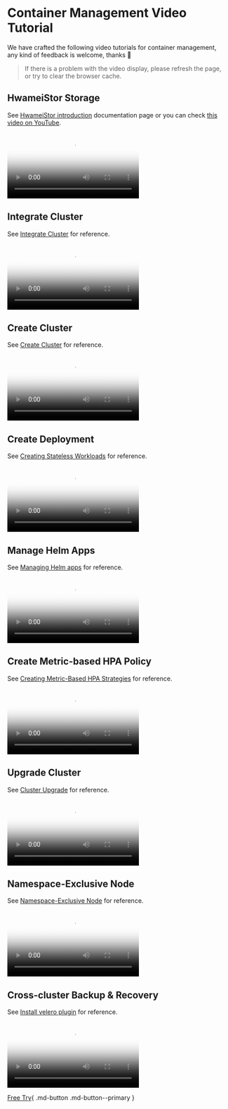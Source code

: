 # Container Management Video Tutorial

We have crafted the following video tutorials for container management, any kind of feedback is welcome, thanks 🙏

> If there is a problem with the video display, please refresh the page, or try to clear the browser cache.

## HwameiStor Storage

See [HwameiStor introduction](../storage/hwameistor/intro/index.md) documentation page or you can check [this video on YouTube](https://youtu.be/6D1vgj86hHY).

<div class="responsive-video-container">
<video controls src="https://harbor-test2.cn-sh2.ufileos.com/docs/videos/hwa.mp4" preload="metadata" poster="images/hwacover.png"></video>
</div>

## Integrate Cluster

See [Integrate Cluster](../kpanda/user-guide/clusters/integrate-cluster.md) for reference.

<div class="responsive-video-container">
<video controls src="https://harbor-test2.cn-sh2.ufileos.com/docs/videos/integrate-cluster.mp4" preload="metadata" poster="images/kpanda-integrate.png"></video>
</div>

## Create Cluster

See [Create Cluster](../kpanda/user-guide/clusters/create-cluster.md) for reference.

<div class="responsive-video-container">
<video controls src="https://harbor-test2.cn-sh2.ufileos.com/docs/videos/create-cluster.mp4" preload="metadata" poster="images/kpanda-create.png"></video>
</div>

## Create Deployment

See [Creating Stateless Workloads](../kpanda/user-guide/workloads/create-deployment.md) for reference.

<div class="responsive-video-container">
<video controls src="https://harbor-test2.cn-sh2.ufileos.com/docs/videos/create-deployment.mp4" preload="metadata" poster="images/kpanda-deployment.png"></video>
</div>

## Manage Helm Apps

See [Managing Helm apps](../kpanda/user-guide/helm/helm-app.md) for reference.

<div class="responsive-video-container">
<video controls src="https://harbor-test2.cn-sh2.ufileos.com/docs/videos/helm-app.mp4" preload="metadata" poster="images/kpanda-helm.png"></video>
</div>

## Create Metric-based HPA Policy

See [Creating Metric-Based HPA Strategies](../kpanda/user-guide/scale/create-hpa.md) for reference.

<div class="responsive-video-container">
<video controls src="https://harbor-test2.cn-sh2.ufileos.com/docs/videos/hpa.mp4" preload="metadata" poster="images/kpanda-hpa.png"></video>
</div>

## Upgrade Cluster

See [Cluster Upgrade](../kpanda/user-guide/clusters/upgrade-cluster.md) for reference.

<div class="responsive-video-container">
<video controls src="https://harbor-test2.cn-sh2.ufileos.com/docs/videos/cluster-upgrade.mp4" preload="metadata" poster="images/kpanda-upgrade.png"></video>
</div>

## Namespace-Exclusive Node

See [Namespace-Exclusive Node](../kpanda/user-guide/namespaces/exclusive.md) for reference.

<div class="responsive-video-container">
<video controls src="https://harbor-test2.cn-sh2.ufileos.com/docs/videos/exclusive-node.mp4" preload="metadata" poster="images/kpanda-exclude.png"></video>
</div>

## Cross-cluster Backup & Recovery

See [Install velero plugin](../kpanda/user-guide/backup/install-velero.md) for reference.

<div class="responsive-video-container">
<video controls src="https://harbor-test2.cn-sh2.ufileos.com/docs/videos/kpanda-velero.mp4" preload="metadata" poster="images/kpanda-velero.png"></video>
</div>

[Free Try](../dce/license0.md){ .md-button .md-button--primary }
